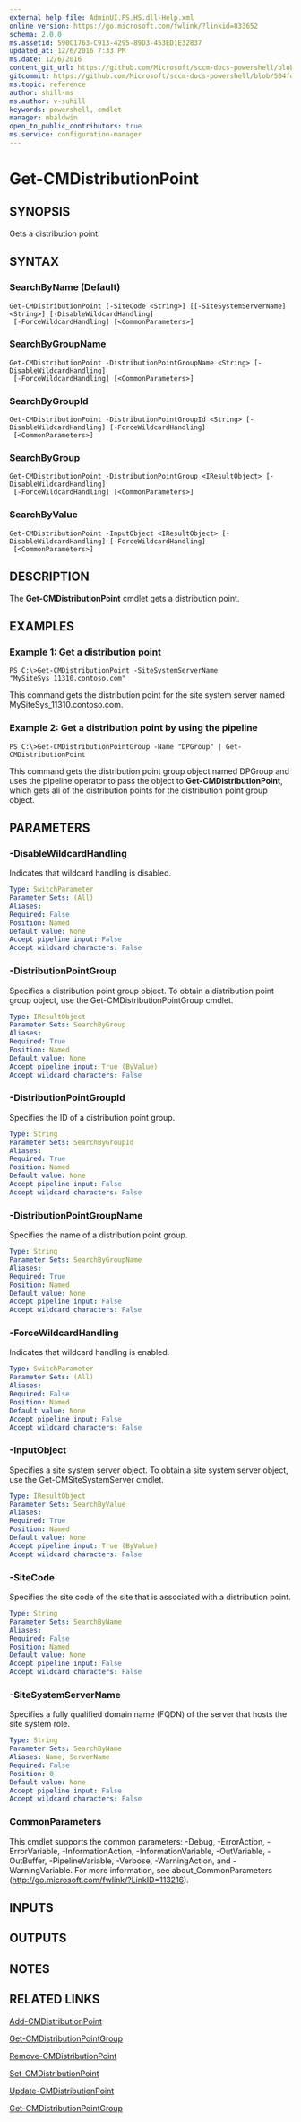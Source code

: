 ```yaml
---
external help file: AdminUI.PS.HS.dll-Help.xml
online version: https://go.microsoft.com/fwlink/?linkid=833652
schema: 2.0.0
ms.assetid: 590C1763-C913-4295-89D3-453ED1E32837
updated_at: 12/6/2016 7:33 PM
ms.date: 12/6/2016
content_git_url: https://github.com/Microsoft/sccm-docs-powershell/blob/master/sccm-cmdlets/ConfigurationManager/vlatest/Get-CMDistributionPoint.md
gitcommit: https://github.com/Microsoft/sccm-docs-powershell/blob/504fd5ae0c4dcc14877d18b3f201f0c5172688ce/sccm-cmdlets/ConfigurationManager/vlatest/Get-CMDistributionPoint.md
ms.topic: reference
author: shill-ms
ms.author: v-suhill
keywords: powershell, cmdlet
manager: mbaldwin
open_to_public_contributors: true
ms.service: configuration-manager
---
```


# Get-CMDistributionPoint

## SYNOPSIS
Gets a distribution point.

## SYNTAX

### SearchByName (Default)
```
Get-CMDistributionPoint [-SiteCode <String>] [[-SiteSystemServerName] <String>] [-DisableWildcardHandling]
 [-ForceWildcardHandling] [<CommonParameters>]
```

### SearchByGroupName
```
Get-CMDistributionPoint -DistributionPointGroupName <String> [-DisableWildcardHandling]
 [-ForceWildcardHandling] [<CommonParameters>]
```

### SearchByGroupId
```
Get-CMDistributionPoint -DistributionPointGroupId <String> [-DisableWildcardHandling] [-ForceWildcardHandling]
 [<CommonParameters>]
```

### SearchByGroup
```
Get-CMDistributionPoint -DistributionPointGroup <IResultObject> [-DisableWildcardHandling]
 [-ForceWildcardHandling] [<CommonParameters>]
```

### SearchByValue
```
Get-CMDistributionPoint -InputObject <IResultObject> [-DisableWildcardHandling] [-ForceWildcardHandling]
 [<CommonParameters>]
```

## DESCRIPTION
The **Get-CMDistributionPoint** cmdlet gets a distribution point.

## EXAMPLES

### Example 1: Get a distribution point
```
PS C:\>Get-CMDistributionPoint -SiteSystemServerName "MySiteSys_11310.contoso.com"
```

This command gets the distribution point for the site system server named MySiteSys_11310.contoso.com.

### Example 2: Get a distribution point by using the pipeline
```
PS C:\>Get-CMDistributionPointGroup -Name "DPGroup" | Get-CMDistributionPoint
```

This command gets the distribution point group object named DPGroup and uses the pipeline operator to pass the object to **Get-CMDistributionPoint**, which gets all of the distribution points for the distribution point group object.

## PARAMETERS

### -DisableWildcardHandling
Indicates that wildcard handling is disabled.

```yaml
Type: SwitchParameter
Parameter Sets: (All)
Aliases: 
Required: False
Position: Named
Default value: None
Accept pipeline input: False
Accept wildcard characters: False
```

### -DistributionPointGroup
Specifies a distribution point group object.
To obtain a distribution point group object, use the Get-CMDistributionPointGroup cmdlet.

```yaml
Type: IResultObject
Parameter Sets: SearchByGroup
Aliases: 
Required: True
Position: Named
Default value: None
Accept pipeline input: True (ByValue)
Accept wildcard characters: False
```

### -DistributionPointGroupId
Specifies the ID of a distribution point group.

```yaml
Type: String
Parameter Sets: SearchByGroupId
Aliases: 
Required: True
Position: Named
Default value: None
Accept pipeline input: False
Accept wildcard characters: False
```

### -DistributionPointGroupName
Specifies the name of a distribution point group.

```yaml
Type: String
Parameter Sets: SearchByGroupName
Aliases: 
Required: True
Position: Named
Default value: None
Accept pipeline input: False
Accept wildcard characters: False
```

### -ForceWildcardHandling
Indicates that wildcard handling is enabled.

```yaml
Type: SwitchParameter
Parameter Sets: (All)
Aliases: 
Required: False
Position: Named
Default value: None
Accept pipeline input: False
Accept wildcard characters: False
```

### -InputObject
Specifies a site system server object.
To obtain a site system server object, use the Get-CMSiteSystemServer cmdlet.

```yaml
Type: IResultObject
Parameter Sets: SearchByValue
Aliases: 
Required: True
Position: Named
Default value: None
Accept pipeline input: True (ByValue)
Accept wildcard characters: False
```

### -SiteCode
Specifies the site code of the site that is associated with a distribution point.

```yaml
Type: String
Parameter Sets: SearchByName
Aliases: 
Required: False
Position: Named
Default value: None
Accept pipeline input: False
Accept wildcard characters: False
```

### -SiteSystemServerName
Specifies a fully qualified domain name (FQDN) of the server that hosts the site system role.

```yaml
Type: String
Parameter Sets: SearchByName
Aliases: Name, ServerName
Required: False
Position: 0
Default value: None
Accept pipeline input: False
Accept wildcard characters: False
```

### CommonParameters
This cmdlet supports the common parameters: -Debug, -ErrorAction, -ErrorVariable, -InformationAction, -InformationVariable, -OutVariable, -OutBuffer, -PipelineVariable, -Verbose, -WarningAction, and -WarningVariable. For more information, see about_CommonParameters (http://go.microsoft.com/fwlink/?LinkID=113216).

## INPUTS

## OUTPUTS

## NOTES

## RELATED LINKS

[Add-CMDistributionPoint](xref:ConfigurationManager/vlatest/Add-CMDistributionPoint.md)

[Get-CMDistributionPointGroup](xref:ConfigurationManager/vlatest/Get-CMDistributionPointGroup.md)

[Remove-CMDistributionPoint](xref:ConfigurationManager/vlatest/Remove-CMDistributionPoint.md)

[Set-CMDistributionPoint](xref:ConfigurationManager/vlatest/Set-CMDistributionPoint.md)

[Update-CMDistributionPoint](xref:ConfigurationManager/vlatest/Update-CMDistributionPoint.md)

[Get-CMDistributionPointGroup](xref:ConfigurationManager/vlatest/Get-CMDistributionPointGroup.md)



